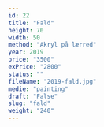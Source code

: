 ```yaml
---
id: 22
title: "Fald"
height: 70
width: 50
method: "Akryl på lærred"
year: 2019
price: "3500"
exPrice: "2800"
status: ""
fileName: "2019-fald.jpg"
medie: "painting"
draft: "False"
slug: "fald"
weight: "240"
---
```

